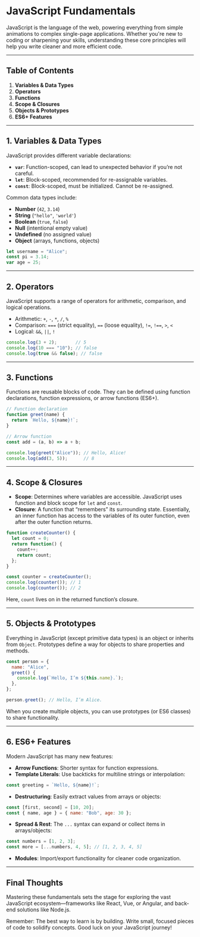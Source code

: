 
# JavaScript Fundamentals

JavaScript is the language of the web, powering everything from simple animations to complex single-page applications. Whether you're new to coding or sharpening your skills, understanding these core principles will help you write cleaner and more efficient code.

---

## Table of Contents

1. **Variables & Data Types**
2. **Operators**
3. **Functions**
4. **Scope & Closures**
5. **Objects & Prototypes**
6. **ES6+ Features**

---

## 1. Variables & Data Types

JavaScript provides different variable declarations:

- **`var`**: Function-scoped, can lead to unexpected behavior if you’re not careful.
- **`let`**: Block-scoped, recommended for re-assignable variables.
- **`const`**: Block-scoped, must be initialized. Cannot be re-assigned.

Common data types include:

- **Number** (`42`, `3.14`)
- **String** (`"hello"`, `'world'`)
- **Boolean** (`true`, `false`)
- **Null** (intentional empty value)
- **Undefined** (no assigned value)
- **Object** (arrays, functions, objects)

```javascript
let username = "Alice";
const pi = 3.14;
var age = 25;
```

---

## 2. Operators

JavaScript supports a range of operators for arithmetic, comparison, and logical operations.

- Arithmetic: `+`, `-`, `*`, `/`, `%`
- Comparison: `===` (strict equality), `==` (loose equality), `!=`, `!==`, `>`, `<`
- Logical: `&&`, `||`, `!`

```javascript
console.log(3 + 2);       // 5
console.log(10 === "10"); // false
console.log(true && false); // false
```

---

## 3. Functions

Functions are reusable blocks of code. They can be defined using function declarations, function expressions, or arrow functions (ES6+).

```javascript
// Function declaration
function greet(name) {
  return `Hello, ${name}!`;
}

// Arrow function
const add = (a, b) => a + b;

console.log(greet("Alice")); // Hello, Alice!
console.log(add(3, 5));      // 8
```

---

## 4. Scope & Closures

- **Scope**: Determines where variables are accessible. JavaScript uses function and block scope for `let` and `const`.
- **Closure**: A function that “remembers” its surrounding state. Essentially, an inner function has access to the variables of its outer function, even after the outer function returns.

```javascript
function createCounter() {
  let count = 0;
  return function() {
    count++;
    return count;
  };
}

const counter = createCounter();
console.log(counter()); // 1
console.log(counter()); // 2
```

Here, `count` lives on in the returned function’s closure.

---

## 5. Objects & Prototypes

Everything in JavaScript (except primitive data types) is an object or inherits from `Object`. Prototypes define a way for objects to share properties and methods.

```javascript
const person = {
  name: "Alice",
  greet() {
    console.log(`Hello, I’m ${this.name}.`);
  },
};

person.greet(); // Hello, I’m Alice.
```

When you create multiple objects, you can use prototypes (or ES6 classes) to share functionality.

---

## 6. ES6+ Features

Modern JavaScript has many new features:

- **Arrow Functions**: Shorter syntax for function expressions.
- **Template Literals**: Use backticks for multiline strings or interpolation:

```javascript
const greeting = `Hello, ${name}!`;
```

- **Destructuring**: Easily extract values from arrays or objects:

```javascript
const [first, second] = [10, 20];
const { name, age } = { name: "Bob", age: 30 };
```

- **Spread & Rest**: The `...` syntax can expand or collect items in arrays/objects:

```javascript
const numbers = [1, 2, 3];
const more = [...numbers, 4, 5]; // [1, 2, 3, 4, 5]
```

- **Modules**: Import/export functionality for cleaner code organization.

---

## Final Thoughts

Mastering these fundamentals sets the stage for exploring the vast JavaScript ecosystem—frameworks like React, Vue, or Angular, and back-end solutions like Node.js.

Remember: The best way to learn is by building. Write small, focused pieces of code to solidify concepts. Good luck on your JavaScript journey!
